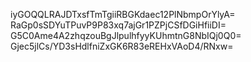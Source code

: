 iyGOQQLRAJDTxsfTmTgiiRBGKdaec12PlNbmpOrYlyA=
RaGp0sSDYuTPuvP9P83xq7ajGr1PZPjCSfDGiHfiiDI=
G5C0Ame4A2zhqzouBgJlpulhfyyKUhmtnG8NbIQj0Q0=
Gjec5jlCs/YD3sHdlfniZxGK6R83eREHxVAoD4/RNxw=
